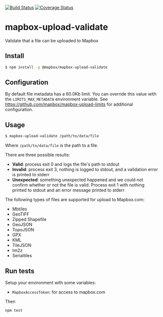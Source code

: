 [![Build Status](https://travis-ci.com/mapbox/mapbox-upload-validate.svg?branch=master)](https://travis-ci.com/mapbox/mapbox-upload-validate)
[![Coverage Status](https://coveralls.io/repos/mapbox/mapbox-upload-validate/badge.svg?branch=master&service=github)](https://coveralls.io/github/mapbox/mapbox-upload-validate?branch=master)

# mapbox-upload-validate

Validate that a file can be uploaded to Mapbox


## Install

```sh
$ npm install -g @mapbox/mapbox-upload-validate
```

## Configuration

By default file metadata has a 60.0Kb limit. You can override this value with the `LIMITS_MAX_METADATA` environment variable. See https://github.com/mapbox/mapbox-upload-limits for additional configuration.


## Usage

```sh
$ mapbox-upload-validate /path/to/data/file
```

Where `/path/to/data/file` is the path to a file.

There are three possible results:
- **Valid**: process exit 0 and logs the file's path to stdout
- **Invalid**: process exit 3, nothing is logged to stdout, and a validation error is printed to stderr
- **Unexpected**: something unexpected happened and we could not confirm whether or not the file is valid. Process exit 1 with nothing printed to stdout and an error message printed to stderr

The following types of files are supported for upload to Mapbox.com:
- Mbtiles
- GeoTIFF
- Zipped Shapefile
- GeoJSON
- TopoJSON
- GPX
- KML
- TileJSON
- tm2z
- Serialtiles

## Run tests

Setup your environment with some variables:
- `MapboxAccessToken`: for access to mapbox.com

Then

```
npm test
```
